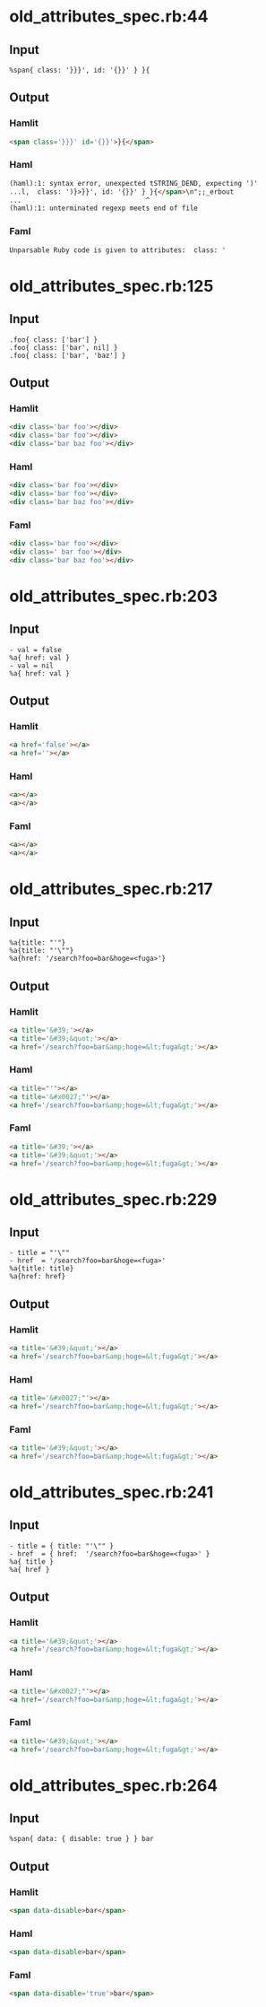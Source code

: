 # old\_attributes\_spec.rb:44
## Input
```haml
%span{ class: '}}}', id: '{}}' } }{

```

## Output
### Hamlit
```html
<span class='}}}' id='{}}'>}{</span>

```

### Haml
```html
(haml):1: syntax error, unexpected tSTRING_DEND, expecting ')'
...l,  class: ')}>}}', id: '{}}' } }{</span>\n";;_erbout
...                               ^
(haml):1: unterminated regexp meets end of file
```

### Faml
```html
Unparsable Ruby code is given to attributes:  class: '
```

# old\_attributes\_spec.rb:125
## Input
```haml
.foo{ class: ['bar'] }
.foo{ class: ['bar', nil] }
.foo{ class: ['bar', 'baz'] }

```

## Output
### Hamlit
```html
<div class='bar foo'></div>
<div class='bar foo'></div>
<div class='bar baz foo'></div>

```

### Haml
```html
<div class='bar foo'></div>
<div class='bar foo'></div>
<div class='bar baz foo'></div>

```

### Faml
```html
<div class='bar foo'></div>
<div class=' bar foo'></div>
<div class='bar baz foo'></div>

```

# old\_attributes\_spec.rb:203
## Input
```haml
- val = false
%a{ href: val }
- val = nil
%a{ href: val }

```

## Output
### Hamlit
```html
<a href='false'></a>
<a href=''></a>

```

### Haml
```html
<a></a>
<a></a>

```

### Faml
```html
<a></a>
<a></a>

```

# old\_attributes\_spec.rb:217
## Input
```haml
%a{title: "'"}
%a{title: "'\""}
%a{href: '/search?foo=bar&hoge=<fuga>'}

```

## Output
### Hamlit
```html
<a title='&#39;'></a>
<a title='&#39;&quot;'></a>
<a href='/search?foo=bar&amp;hoge=&lt;fuga&gt;'></a>

```

### Haml
```html
<a title="'"></a>
<a title='&#x0027;"'></a>
<a href='/search?foo=bar&amp;hoge=&lt;fuga&gt;'></a>

```

### Faml
```html
<a title='&#39;'></a>
<a title='&#39;&quot;'></a>
<a href='/search?foo=bar&amp;hoge=&lt;fuga&gt;'></a>

```

# old\_attributes\_spec.rb:229
## Input
```haml
- title = "'\""
- href  = '/search?foo=bar&hoge=<fuga>'
%a{title: title}
%a{href: href}

```

## Output
### Hamlit
```html
<a title='&#39;&quot;'></a>
<a href='/search?foo=bar&amp;hoge=&lt;fuga&gt;'></a>

```

### Haml
```html
<a title='&#x0027;"'></a>
<a href='/search?foo=bar&amp;hoge=&lt;fuga&gt;'></a>

```

### Faml
```html
<a title='&#39;&quot;'></a>
<a href='/search?foo=bar&amp;hoge=&lt;fuga&gt;'></a>

```

# old\_attributes\_spec.rb:241
## Input
```haml
- title = { title: "'\"" }
- href  = { href:  '/search?foo=bar&hoge=<fuga>' }
%a{ title }
%a{ href }

```

## Output
### Hamlit
```html
<a title='&#39;&quot;'></a>
<a href='/search?foo=bar&amp;hoge=&lt;fuga&gt;'></a>

```

### Haml
```html
<a title='&#x0027;"'></a>
<a href='/search?foo=bar&amp;hoge=&lt;fuga&gt;'></a>

```

### Faml
```html
<a title='&#39;&quot;'></a>
<a href='/search?foo=bar&amp;hoge=&lt;fuga&gt;'></a>

```

# old\_attributes\_spec.rb:264
## Input
```haml
%span{ data: { disable: true } } bar

```

## Output
### Hamlit
```html
<span data-disable>bar</span>

```

### Haml
```html
<span data-disable>bar</span>

```

### Faml
```html
<span data-disable='true'>bar</span>

```
